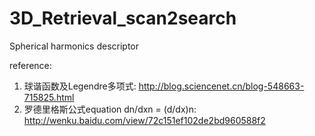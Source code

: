 3D_Retrieval_scan2search
========================

Spherical harmonics descriptor

reference:  
1. 球谐函数及Legendre多项式: http://blog.sciencenet.cn/blog-548663-715825.html  
2. 罗德里格斯公式equation dn/dxn = (d/dx)n: http://wenku.baidu.com/view/72c151ef102de2bd960588f2

